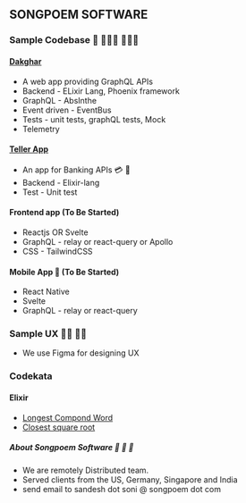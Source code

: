 ## SONGPOEM SOFTWARE

### Sample Codebase 🚀 👨🏻‍💻 👩🏻‍💻

#### [Dakghar](https://github.com/songpoem-com/dakghar_umbrella)
- A web app providing GraphQL APIs
- Backend - ELixir Lang, Phoenix framework
- GraphQL - AbsInthe
- Event driven - EventBus
- Tests - unit tests, graphQL tests, Mock
- Telemetry

#### [Teller App](https://github.com/songpoem-com/TellerService)
- An app for Banking APIs 💳 🏦
- Backend - Elixir-lang
- Test - Unit test

#### Frontend app (To Be Started)
- Reactjs OR Svelte
- GraphQL - relay or react-query or Apollo
- CSS - TailwindCSS


#### Mobile App 📱 (To Be Started)
- React Native
- Svelte
- GraphQL - relay or react-query

### Sample UX 👩‍🎨 👨‍🎨
- We use Figma for designing UX

### Codekata
#### Elixir
- [Longest Compond Word](https://github.com/songpoem-com/elixir-code-quiz/tree/main/longest_compond_word/)
- [Closest square root](https://github.com/songpoem-com/elixir-code-quiz/tree/main/closest_square_root/)

##### About Songpoem Software 🚀 🚀 🚀 
- We are remotely Distributed team.
- Served clients from the US, Germany, Singapore and India
- send email to sandesh dot soni @ songpoem dot com
